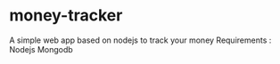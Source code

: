 # money-tracker
A simple web app based on nodejs to track your money
Requirements : 
Nodejs
Mongodb
